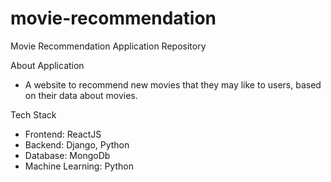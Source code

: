 # movie-recommendation

Movie Recommendation Application Repository

About Application

- A website to recommend new movies that they may like to users, based on their data about movies. 

Tech Stack

- Frontend: ReactJS
- Backend: Django, Python
- Database: MongoDb
- Machine Learning: Python